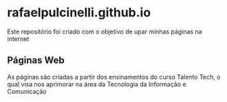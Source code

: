 # rafaelpulcinelli.github.io
Este repositório foi criado com o objetivo de upar minhas páginas na internet

## Páginas Web
As páginas são criadas a partir dos ensinamentos do curso Talento Tech, o qual visa nos aprimorar na área da Tecnologia da Informação e Comunicação

